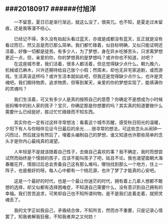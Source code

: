 ###20180917
######付旭洋
---
&#8195;&#8195;一不留意，夏日已是渐行渐远，就这么没了，很突兀。也不知，是夏走过未留痕，还是我等漫不经心。

&#8195;&#8195;已经记不得，多久没有抬起头看过蓝天，亦或是成都没有蓝天，反正就是没有看过而已，然又且是而已那么简单。我们都忙碌着，似目标明确，又似只能证明还活着，好像一切都是徒劳。有多少人，为了梦想，身在异乡吃够苦头，只求离梦想更近一点，但，亲爱的你，你的梦想真的是梦想吗？或许你也不知道，对吧？
&#8195;&#8195;在这座城市里，我们活着，很多人都活着，但总觉得缺少点什么。朝九晚六，机械或已麻木，兴许还期待给自己放个小假；然周末，却也无非宅家追剧，或而游戏。生活真该这样吗？或许生活本就如此吧，但我还是觉得缺少点什么，也许是灵魂吧。我们期待物质，追求物质，但等到某天，亲爱的你的梦想实现了，能填满你的灵魂吗？

&#8195;&#8195;我们生活着，可又有多少人是真的按照自己的意愿？你确定不是想成为小时候爸妈嘴中的别人家的孩子？宝贝，你确定那是你想要的吗？其实真的知道要做什么需要什么已经挺好，胜过忙忙碌碌而不知东西。

&#8195;&#8195;其实你也一定有过这样寻常想法：看着这个城市苏醒，感受秋日阳光的温暖，夕阳下有人与你相伴见证今日最后的余光......很寻常的想法，可这些念头从闹钟一闪而过，然后就没有然后了，埋着头编制自己的梦想，谁又知道也许那些简单的念头才是你内心最纯真的渴望。

&#8195;&#8195;人年轻是不是就该随着自己性子，去做自己喜欢的事？我不确定，我时而想尝试然而始终是个懦弱的孩子，应该不能叫孩子了吧，姑且不论。我也渴望面朝大海春暖花开，懦弱过后总会责备自己这有那么难吗，哪怕找到那么一个地方，住上一阵子，也是极好的呀。每人心中都有一个桃花源，也许了梦了才能真的心安吧。

&#8195;&#8195;这是一个最好的时代，也是一个最让你迷茫的时代，拥有着上几辈人想都不敢想的选择，却又似都有选择困难症，不知道自己需要什么，没有意识到自己拥有的幸福。我们苦苦追求，可笑却自己也不知所谓何物，是不是我们走着走着，就把灵魂丢了。

&#8195;&#8195;我的文字正如我自己，矛盾结合体，不知所言，然而亦不重要，只是记录心情罢了，知我者解我狂傲，不知我者弃之又何妨！